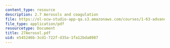 ```yaml
---
content_type: resource
description: 2.7 Aerosols and coagulation
file: https://ol-ocw-studio-app-qa.s3.amazonaws.com/courses/1-63-advanced-fluid-dynamics-of-the-environment-fall-2002/e545246b3cd1722fd35a1fa12bda8987_27Aerosol.pdf
file_type: application/pdf
resourcetype: Document
title: 27Aerosol.pdf
uid: e545246b-3cd1-722f-d35a-1fa12bda8987
---
```

